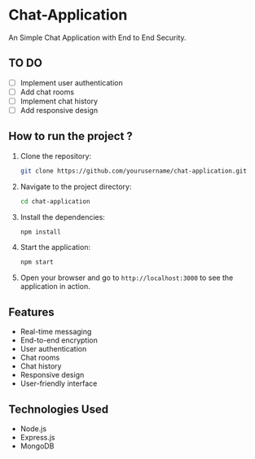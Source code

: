 # Chat-Application
An Simple Chat Application with End to End Security.


## TO DO
- [ ] Implement user authentication
- [ ] Add chat rooms
- [ ] Implement chat history
- [ ] Add responsive design

## How to run the project ?

1. Clone the repository:
   ```bash
   git clone https://github.com/yourusername/chat-application.git
   ```
2. Navigate to the project directory:
   ```bash
   cd chat-application
   ```
3. Install the dependencies:
   ```bash
   npm install
   ```
4. Start the application:
   ```bash
   npm start
   ```
5. Open your browser and go to `http://localhost:3000` to see the application in action.

## Features
- Real-time messaging
- End-to-end encryption
- User authentication
- Chat rooms
- Chat history
- Responsive design
- User-friendly interface

## Technologies Used
- Node.js
- Express.js
- MongoDB
